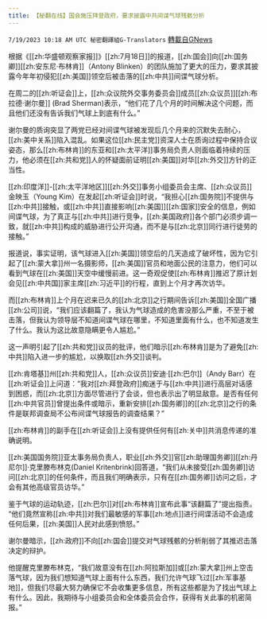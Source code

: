 ```yaml
---
title: 【秘翻在线】国会施压拜登政府，要求披露中共间谍气球残骸分析
---
```

`7/19/2023 10:18 AM UTC 秘密翻譯組G-Translators` [轉載自GNews](https://gnews.org/articles/1471449)

根据《[[zh:华盛顿观察家报]]》[[zh:7月18日]]的报道，[[zh:国会]]向[[zh:国务卿]][[zh:安东尼·布林肯]]（Antony Blinken）的团队施加了更大的压力，要求其披露今年年初侵犯[[zh:美国]]领空后被击落的[[zh:中共]]间谍气球分析。

在周二的[[zh:听证会]]上，[[zh:众议院外交事务委员会]]成员[[zh:众议员]][[zh:布拉德·谢尔曼]] (Brad Sherman)表示，“他们花了几个月的时间解决这个问题，而且他们还没有告诉我们气球上到底有什么。”

谢尔曼的质询突显了两党已经对间谍气球被发现后几个月来的沉默失去耐心，[[zh:美中关系]]陷入混乱。如果这位[[zh:民主党]]资深人士在质询过程中保持合议姿态，那么[[zh:布林肯]]的东亚和[[zh:太平洋]]事务局负责人则面临着持续的压力，他必须在[[zh:共和党]]人的怀疑面前证明[[zh:美国]]对华[[zh:外交]]方针的正当性。

[[zh:印度洋]]\-[[zh:太平洋地区]][[zh:外交]]事务小组委员会主席、[[zh:众议员]]金映玉（Young Kim）在发起[[zh:听证会]]时说，“我担心[[zh:国务院]]不提供与[[zh:中共]]接触，或[[zh:中共]]直接影响[[zh:美国]][[zh:国家]]安全的信息，例如间谍气球，为了真正与[[zh:中共]]进行竞争，[[zh:美国政府]]各个部门必须步调一致，就[[zh:中共]]构成的威胁进行公开沟通，而不是与[[zh:北京]]同行进行徒劳的接触。”

报道说，事实证明，该气球进入[[zh:美国]]领空后的几天造成了破坏性，因为它引起了[[zh:蒙大拿]]州一名摄影师，[[zh:美国]]官员和地面公民的注意力，他们可以看到气球在[[zh:美国]]天空中缓慢前进。这一奇观促使[[zh:布林肯]]推迟了原计划会见[[zh:中共国]]家主席[[zh:习近平]]的行程，直到上个月才再次访华。

而[[zh:布林肯]]上个月在迟来已久的[[zh:北京]]之行期间告诉[[zh:美国]]全国广播[[zh:公司]]说，“我们应该翻篇了，我认为气球造成的危害没那么严重，不至于被击落，但我认为领导层不知道间谍气球在哪里，不知道里面有什么，也不知道发生了什么。我认为这比故意隐瞒更令人尴尬。”

这一声明引起了[[zh:共和党]]议员的批评，他们暗示[[zh:布林肯]]是为了避免[[zh:中共]]陷入进一步的尴尬，以换取[[zh:外交]]谈判。

[[zh:肯塔基]]州[[zh:共和党]]人，[[zh:众议员]]安迪·[[zh:巴尔]]（Andy Barr）在[[zh:听证会]]上问道：“我对[[zh:拜登政府]]痴迷于与[[zh:中共]]进行高层对话感到困惑，而[[zh:北京]]方面尽管进行了会谈，但也表示出了明显敌意。是否有任何[[zh:中共官员]]曾提出条件或暗示，重新安排[[zh:国务卿]]的[[zh:北京]]之行的条件是联邦调查局不公布间谍气球报告的调查结果？”

[[zh:布林肯]]的副手在[[zh:听证会]]上没有提供任何有[[zh:关中]]共消息传递的准确说明。

[[zh:美国国务院]]亚太事务局负责人，职业[[zh:外交]]官[[zh:助理国务卿]][[zh:丹尼尔]]·克里滕布林克(Daniel Kritenbrink)回答道，“我们从未接受[[zh:国务卿]]访问[[zh:北京]]的任何条件，而且我们明确表示，只有在[[zh:国务卿]]访问之后，才会有其他高级官员访华。”

鉴于气球的运动轨迹，[[zh:巴尔]]对[[zh:布林肯]]宣布此事“该翻篇了”提出指责。 “他们竟然宣称[[zh:中共]]对我们最敏感的军事[[zh:地点]]进行间谍活动不会造成任何后果，[[zh:美国]]人民对此感到愤怒。”

谢尔曼暗示，[[zh:政府]]不向[[zh:国会]]提交对气球残骸的分析削弱了其推迟击落决定的辩护。

他提醒克里滕布林克，“我们故意没有在[[zh:阿拉斯加]]或[[zh:蒙大拿]]州上空击落气球，因为我们想知道气球上面有什么东西，我们允许气球飞过[[zh:军事基地]]，但我们尽最大努力确保它不会收集更多信息，所有这些都是为了找出气球上有什么。因此，我期待与小组委员会和全体委员会合作，获得有关此事的机密简报。”

